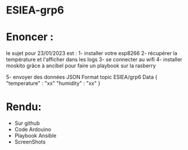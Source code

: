 # ESIEA-grp6

# Enoncer :
le sujet pour 23/01/2023 est : 
1- installer votre esp8266
2- récupérer la température et l'afficher dans les logs
3- se connecter au wifi
4- installer moskito grâce à ancibel pour faire un playbook sur la rasberry

5- envoyer des données JSON
    Format topic ESIEA/grp6
    Data {
        "temperature" : "xx"
        "humidity" : "xx"
    }

# Rendu:
- Sur github
- Code Ardouino
- Playbook Ansible
- ScreenShots

